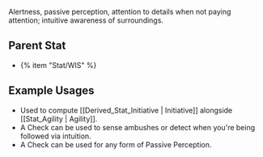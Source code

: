 Alertness, passive perception, attention to details when not paying attention; intuitive awareness of surroundings.

## Parent Stat

* {% item "Stat/WIS" %}

## Example Usages

* Used to compute [[Derived_Stat_Initiative | Initiative]] alongside [[Stat_Agility | Agility]].
* A Check can be used to sense ambushes or detect when you're being followed via intuition.
* A Check can be used for any form of Passive Perception.
